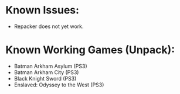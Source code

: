 # Known Issues:
* Repacker does not yet work.
# Known Working Games (Unpack):
* Batman Arkham Asylum (PS3)
* Batman Arkham City (PS3)
* Black Knight Sword (PS3)
* Enslaved: Odyssey to the West (PS3)
